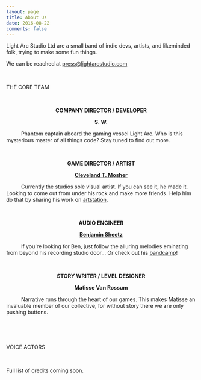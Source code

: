 ```yaml
---
layout: page
title: About Us
date: 2016-08-22
comments: false
---
```


Light Arc Studio Ltd are a small band of indie devs, artists, and likeminded folk, trying to make some fun things.

We can be reached at [press@lightarcstudio.com](mailto:press@lightarcstudio.com)

&nbsp;&nbsp;&nbsp;&nbsp;&nbsp;&nbsp;&nbsp;&nbsp;&nbsp;&nbsp;

THE CORE TEAM

&nbsp;&nbsp;&nbsp;&nbsp;&nbsp;&nbsp;&nbsp;&nbsp;&nbsp;&nbsp;

<p style="text-align: center;">
  <strong>
    <a>COMPANY DIRECTOR / DEVELOPER</a>
  </strong>
</p>

<p style="text-align: center;">
  <strong>
    S. W.
  </strong>
</p>

&nbsp;&nbsp;&nbsp;&nbsp;&nbsp;&nbsp;&nbsp;&nbsp;&nbsp;&nbsp;Phantom captain aboard the gaming vessel Light Arc. Who is this mysterious master of all things code? Stay tuned to find out more.

&nbsp;&nbsp;&nbsp;&nbsp;&nbsp;&nbsp;&nbsp;&nbsp;&nbsp;&nbsp;

<p style="text-align: center;">
  <strong>
    <a>GAME DIRECTOR / ARTIST</a>
  </strong>
</p>

<p style="text-align: center;">
  <strong>
    <a href="https://www.artstation.com/ironprism" target="_blank">Cleveland T. Mosher</a>
  </strong>
</p>

&nbsp;&nbsp;&nbsp;&nbsp;&nbsp;&nbsp;&nbsp;&nbsp;&nbsp;&nbsp;Currently the studios sole visual artist. If you can see it, he made it. Looking to come out from under his rock and make more friends. Help him do that by sharing his work on <a href="https://www.artstation.com/ironprism" target="_blank">artstation</a>.

&nbsp;&nbsp;&nbsp;&nbsp;&nbsp;&nbsp;&nbsp;&nbsp;&nbsp;&nbsp;

<p style="text-align: center;">
  <strong>
    <a>AUDIO ENGINEER</a>
  </strong>
</p>

<p style="text-align: center;">
  <strong>
    <a href="https://eatenbynostalgia.bandcamp.com/" target="_blank">Benjamin Sheetz</a>
  </strong>
</p>

&nbsp;&nbsp;&nbsp;&nbsp;&nbsp;&nbsp;&nbsp;&nbsp;&nbsp;&nbsp;If you're looking for Ben, just follow the alluring melodies eminating from beyond his recording studio door... Or check out his <a href="https://eatenbynostalgia.bandcamp.com/" target="_blank">bandcamp</a>!

&nbsp;&nbsp;&nbsp;&nbsp;&nbsp;&nbsp;&nbsp;&nbsp;&nbsp;&nbsp;

<p style="text-align: center;">
  <strong>
    <a>STORY WRITER / LEVEL DESIGNER</a>
  </strong>
</p>

<p style="text-align: center;">
  <strong>
    Matisse Van Rossum
  </strong>
</p>

&nbsp;&nbsp;&nbsp;&nbsp;&nbsp;&nbsp;&nbsp;&nbsp;&nbsp;&nbsp;Narrative runs through the heart of our games. This makes Matisse an invaluable member of our collective, for without story there we are only pushing buttons.

&nbsp;&nbsp;&nbsp;&nbsp;&nbsp;&nbsp;&nbsp;&nbsp;&nbsp;&nbsp;

&nbsp;&nbsp;&nbsp;&nbsp;&nbsp;&nbsp;&nbsp;&nbsp;&nbsp;&nbsp;

VOICE ACTORS

&nbsp;&nbsp;&nbsp;&nbsp;&nbsp;&nbsp;&nbsp;&nbsp;&nbsp;&nbsp;

Full list of credits coming soon.
